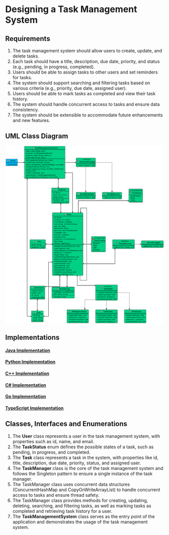 # Designing a Task Management System

## Requirements
1. The task management system should allow users to create, update, and delete tasks.
2. Each task should have a title, description, due date, priority, and status (e.g., pending, in progress, completed).
3. Users should be able to assign tasks to other users and set reminders for tasks.
4. The system should support searching and filtering tasks based on various criteria (e.g., priority, due date, assigned user).
5. Users should be able to mark tasks as completed and view their task history.
6. The system should handle concurrent access to tasks and ensure data consistency.
7. The system should be extensible to accommodate future enhancements and new features.

## UML Class Diagram

![](../class-diagrams/taskmanagementsystem-class-diagram.png)

## Implementations
#### [Java Implementation](../solutions/java/src/taskmanagementsystem/) 
#### [Python Implementation](../solutions/python/taskmanagementsystem/)
#### [C++ Implementation](../solutions/cpp/taskmanagementsystem/)
#### [C# Implementation](../solutions/csharp/taskmanagementsystem/)
#### [Go Implementation](../solutions/golang/taskmanagementsystem/)
#### [TypeScript Implementation](../solutions/typescript/src/TaskManagement/)

## Classes, Interfaces and Enumerations
1. The **User** class represents a user in the task management system, with properties such as id, name, and email.
2. The **TaskStatus** enum defines the possible states of a task, such as pending, in progress, and completed.
3. The **Task** class represents a task in the system, with properties like id, title, description, due date, priority, status, and assigned user.
4. The **TaskManager** class is the core of the task management system and follows the Singleton pattern to ensure a single instance of the task manager.
5. The TaskManager class uses concurrent data structures (ConcurrentHashMap and CopyOnWriteArrayList) to handle concurrent access to tasks and ensure thread safety.
6. The TaskManager class provides methods for creating, updating, deleting, searching, and filtering tasks, as well as marking tasks as completed and retrieving task history for a user.
7. The **TaskManagementSystem** class serves as the entry point of the application and demonstrates the usage of the task management system.